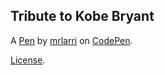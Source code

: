 Tribute to Kobe Bryant
----------------------


A [Pen](https://codepen.io/mrlarri/pen/LJrXMY) by [mrlarri](https://codepen.io/mrlarri) on [CodePen](https://codepen.io).

[License](https://codepen.io/mrlarri/pen/LJrXMY/license).